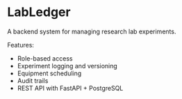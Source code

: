 # LabLedger

A backend system for managing research lab experiments.

Features:
- Role-based access
- Experiment logging and versioning
- Equipment scheduling 
- Audit trails 
- REST API with FastAPI + PostgreSQL